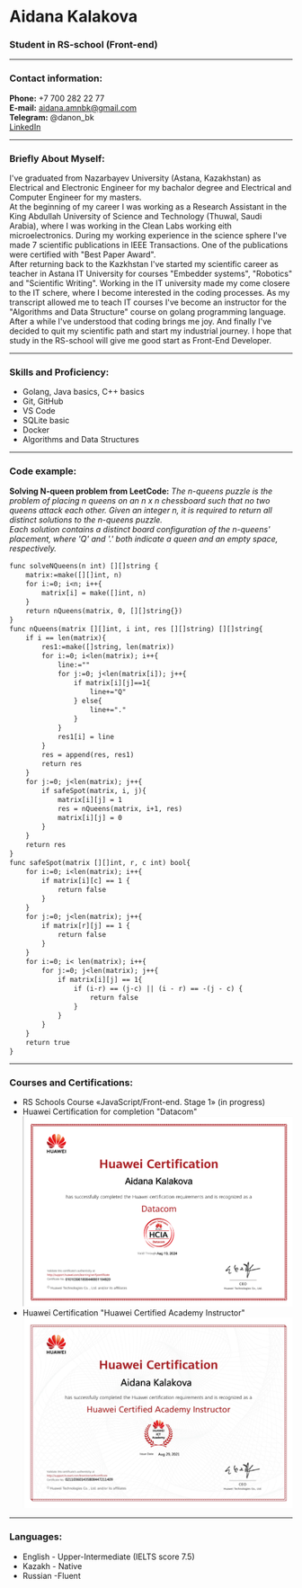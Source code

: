 # Aidana Kalakova
### Student in RS-school (Front-end)

---

### Contact information:

**Phone:** +7 700 282 22 77<br>
**E-mail:** aidana.amnbk@gmail.com<br>
**Telegram:** @danon_bk<br>
[LinkedIn](https://www.linkedin.com/in/aidana-kalakova/)<br>

---

### Briefly About Myself:

I've graduated from Nazarbayev University (Astana, Kazakhstan) as Electrical and Electronic Engineer for my bachalor degree and Electrical and Computer Engineer for my masters. <br>
At the beginning of my career I was working as a Research Assistant in the King Abdullah University of Science and Technology (Thuwal, Saudi Arabia), where I was working in the Clean Labs working eith microelectronics. During my working experience in the science sphere I've made 7 scientific publications in IEEE Transactions. One of the publications were certified with "Best Paper Award". <br>
After returning back to the Kazkhstan I've started my scientific career as teacher in Astana IT University for courses "Embedder systems", "Robotics" and "Scientific Writing". Working in the IT university made my come closere to the IT schere, where I become interested in the coding processes. As my transcript allowed me to teach IT courses I've become an instructor for the "Algorithms and Data Structure" course on golang programming language. <br>
After a while I've understood that coding brings me joy. And finally I've decided to quit my scientific path and start my industrial journey. I hope that study in the RS-school will give me good start as Front-End Developer.

---

### Skills and Proficiency:

- Golang, Java basics, C++ basics
- Git, GitHub
- VS Code
- SQLite basic
- Docker
- Algorithms and Data Structures

---

### Code example:

**Solving N-queen problem from LeetCode:**
*The n-queens puzzle is the problem of placing n queens on an n x n chessboard such that no two queens attack each other. Given an integer n, it is required to return all distinct solutions to the n-queens puzzle. <br>
Each solution contains a distinct board configuration of the n-queens' placement, where 'Q' and '.' both indicate a queen and an empty space, respectively.*

```golang
func solveNQueens(n int) [][]string {
    matrix:=make([][]int, n)
    for i:=0; i<n; i++{
        matrix[i] = make([]int, n)
    }
    return nQueens(matrix, 0, [][]string{})
}
func nQueens(matrix [][]int, i int, res [][]string) [][]string{
    if i == len(matrix){
        res1:=make([]string, len(matrix))
        for i:=0; i<len(matrix); i++{
            line:=""
            for j:=0; j<len(matrix[i]); j++{
                if matrix[i][j]==1{
                    line+="Q"
                } else{
                    line+="."
                }
            }
            res1[i] = line
        }        
        res = append(res, res1)
        return res
    }
    for j:=0; j<len(matrix); j++{
        if safeSpot(matrix, i, j){
            matrix[i][j] = 1
            res = nQueens(matrix, i+1, res)
            matrix[i][j] = 0
        }
    }
    return res
}
func safeSpot(matrix [][]int, r, c int) bool{
    for i:=0; i<len(matrix); i++{
        if matrix[i][c] == 1 {
            return false
        }
    }
    for j:=0; j<len(matrix); j++{
        if matrix[r][j] == 1 {
            return false
        }
    }
    for i:=0; i< len(matrix); i++{
        for j:=0; j<len(matrix); j++{
            if matrix[i][j] == 1{
                if (i-r) == (j-c) || (i - r) == -(j - c) {
                    return false
                }
            }
        }
    }
    return true
}
```
---

### Courses and Certifications:

- RS Schools Course «JavaScript/Front-end. Stage 1» (in progress)<br>
- Huawei Certification for completion "Datacom" ![Huawei Datacom](/certificats/Certificate1.png)<br>
- Huawei Certification "Huawei Certified Academy Instructor"![Huawei Instructor](/certificats/Certificate2.png)<br>

---

### Languages:

- English \- Upper-Intermediate (IELTS score 7.5)
- Kazakh \- Native
- Russian \-Fluent